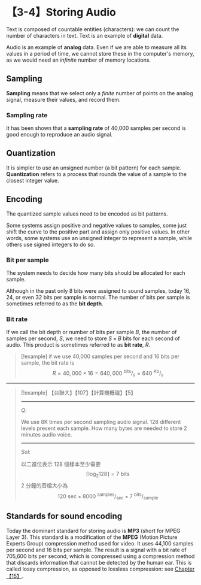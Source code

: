 # 【3-4】Storing Audio

Text is composed of countable entities (characters): we can count the number of characters in text. Text is an example of **digital** data.

Audio is an example of **analog** data. Even if we are able to measure all its values in a period of time, we cannot store these in the computer's memory, as we would need an *infinite* number of memory locations.

## Sampling

**Sampling** means that we select only a *finite* number of points on the analog signal, measure their values, and record them.

### Sampling rate

It has been shown that a **sampling rate** of 40,000 samples per second is good enough to reproduce an audio signal.

## Quantization

It is simpler to use an unsigned number (a bit pattern) for each sample. **Quantization** refers to a process that rounds the value of a sample to the closest integer value.

## Encoding

The quantized sample values need to be encoded as bit patterns.

Some systems assign positive and negative values to samples, some just shift the curve to the positive part and assign only positive values. In other words, some systems use an unsigned integer to represent a sample, while others use signed integers to do so.

### Bit per sample

The system needs to decide how many bits should be allocated for each sample.

Although in the past only 8 bits were assigned to sound samples, today 16, 24, or even 32 bits per sample is normal. The number of bits per sample is sometimes referred to as the **bit depth**.

### Bit rate

If we call the bit depth or number of bits per sample $B$, the number of samples per second, $S$, we need to store $S \times B$ bits for each second of audio. This product is sometimes referred to as **bit rate**, $R$.

> [!example]
> if we use 40,000 samples per second and 16 bits per sample, the bit rate is
$$R = 40,000 × 16 = 640,000 \ ^\text{bits}/_\text{s} = 640 \ ^\text{Kb}/_\text{s}$$

---

> [!example]
> 【台聯大】【107】【計算機概論】【5】
>
> ---
>
> $Q:$
>
> We use 8K times per second sampling audio signal. 128 different levels present each sample. How many bytes are needed to store 2 minutes audio voice.
>
> ---
>
> $Sol:$
>
> 以二進位表示 128 個樣本至少需要
$$
\lceil \log_{2}{128} \rceil = 7 \text{ bits}
$$
> 2 分鐘的音檔大小為
$$
120 \text{ sec} \times 8000 \ ^\text{samples}/_\text{sec} \times 7 \ ^\text{bits}/_\text{sample}
$$

## Standards for sound encoding

Today the dominant standard for storing audio is **MP3** (short for MPEG Layer 3). This standard is a modification of the **MPEG** (Motion Picture Experts Group) compression method used for video. It uses 44,100 samples per second and 16 bits per sample. The result is a signal with a bit rate of 705,600 bits per second, which is compressed using a compression method that discards information that cannot be detected by the human ear. This is called lossy compression, as opposed to lossless compression: see [Chapter【15】][].

[Chapter【15】]: /資訊工程/計算機概論/ch15/【15】data-compression#audio-compressionmp3
